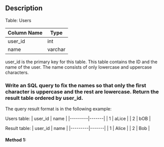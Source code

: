 ## Description

Table: Users

| Column Name | Type    |
| ----------- | ------- |
| user_id     | int     |
| name        | varchar |

user_id is the primary key for this table.
This table contains the ID and the name of the user. The name consists of only lowercase and uppercase characters.

### Write an SQL query to fix the names so that only the first character is uppercase and the rest are lowercase. Return the result table ordered by user_id.

The query result format is in the following example:

Users table:
| user_id | name |
|---------|-------|
| 1 | aLice |
| 2 | bOB |

Result table:
| user_id | name |
|---------|-------|
| 1 | Alice |
| 2 | Bob |

#### Method 1:

```sql

```
